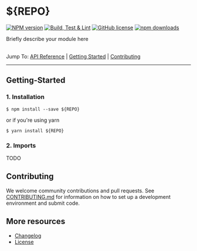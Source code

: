 # ${REPO}

[![NPM version](https://badge.fury.io/js/${REPO}.svg)](https://www.npmjs.com/package/${REPO})
[![Build, Test & Lint](https://github.com/${OWNER}/${REPO}/actions/workflows/build.yml/badge.svg)](https://github.com/${OWNER}/${REPO}/actions/workflows/build.yml)
[![GitHub license](https://img.shields.io/badge/license-MIT-blue.svg)](https://raw.githubusercontent.com/${OWNER}/${REPO}/main/LICENSE)
[![npm downloads](https://img.shields.io/npm/dm/${REPO}.svg)](https://www.npmjs.com/package/${REPO})

Briefly describe your module here

\
Jump To:
[API Reference](docs/api/README.md) |
[Getting Started](#getting-started) |
[Contributing](#contributing)

-------

## Getting-Started

### 1. Installation

```shell
$ npm install --save ${REPO}
```

or if you're using yarn

```shell
$ yarn install ${REPO}
```

### 2. Imports

TODO

## Contributing

We welcome community contributions and pull requests. See
[CONTRIBUTING.md](./CONTRIBUTING.md) for information on how to set up a development
environment and submit code.

## More resources
* [Changelog](./CHANGELOG.md)
* [License](./LICENSE)
